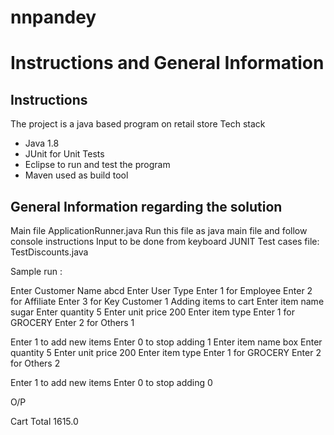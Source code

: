 # nnpandey
# Instructions and General Information

## Instructions
The project is a java based program on retail store
Tech stack

* Java 1.8
* JUnit for Unit Tests
* Eclipse to run and test the program
* Maven used as build tool

## General Information regarding the solution

Main file ApplicationRunner.java
Run this file as java main file and follow console instructions
Input to be done from keyboard
JUNIT Test cases file: TestDiscounts.java


Sample run :

Enter Customer Name 
abcd
Enter User Type 
Enter 1 for Employee
Enter 2 for Affiliate
Enter 3 for Key Customer
1
Adding items to cart
Enter item name
sugar
Enter quantity
5
Enter unit price
200
Enter item type
Enter 1 for GROCERY
Enter 2 for Others
1

Enter 1 to add new items
Enter 0 to stop adding
1
Enter item name
box
Enter quantity
5
Enter unit price
200
Enter item type
Enter 1 for GROCERY
Enter 2 for Others
2

Enter 1 to add new items
Enter 0 to stop adding
0

O/P

Cart Total  1615.0

